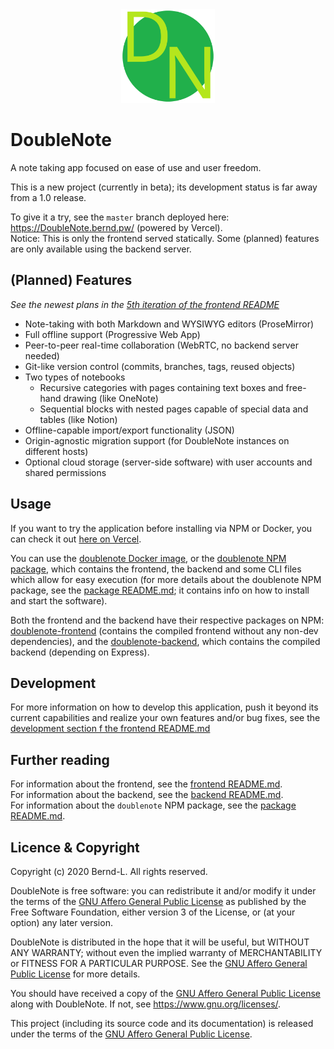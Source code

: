 <div align="center">
  <img src="frontend/design/dn-logo/dn-logo.svg" width="150px">
</div>

# DoubleNote

A note taking app focused on ease of use and user freedom.

This is a new project (currently in beta); its development status is far away from a 1.0 release.

To give it a try, see the `master` branch deployed here: <https://DoubleNote.bernd.pw/> (powered by Vercel).  
Notice: This is only the frontend served statically. Some (planned) features are only available using the backend server.

## (Planned) Features

_See the newest plans in the [5th iteration of the frontend README](/frontend/README.md#5th-iteration)_

- Note-taking with both Markdown and WYSIWYG editors (ProseMirror)
- Full offline support (Progressive Web App)
- Peer-to-peer real-time collaboration (WebRTC, no backend server needed)
- Git-like version control (commits, branches, tags, reused objects)
- Two types of notebooks
  - Recursive categories with pages containing text boxes and free-hand drawing (like OneNote)
  - Sequential blocks with nested pages capable of special data and tables (like Notion)
- Offline-capable import/export functionality (JSON)
- Origin-agnostic migration support (for DoubleNote instances on different hosts)
- Optional cloud storage (server-side software) with user accounts and shared permissions

## Usage

If you want to try the application before installing via NPM or Docker, you can check it out [here on Vercel](https://DoubleNote.bernd.pw/).

You can use the [doublenote Docker image](https://hub.docker.com/r/berndl/doublenote), or the [doublenote NPM package](https://npmjs.org/package/doublenote), which contains the frontend, the backend and some CLI files which allow for easy execution (for more details about the doublenote NPM package, see the [package README.md](/package/README.md); it contains info on how to install and start the software).

Both the frontend and the backend have their respective packages on NPM: [doublenote-frontend](https://npmjs.org/package/doublenote-frontend) (contains the compiled frontend without any non-dev dependencies), and the [doublenote-backend](https://npmjs.org/package/doublenote-backend), which contains the compiled backend (depending on Express).

## Development

For more information on how to develop this application, push it beyond its current capabilities and realize your own features and/or bug fixes, see the [development section f the frontend README.md](/frontend/README.md#development)

## Further reading

For information about the frontend, see the [frontend README.md](/frontend/README.md).  
For information about the backend, see the [backend README.md](/backend/README.md).  
For information about the `doublenote` NPM package, see the [package README.md](/package/README.md).

## Licence & Copyright

Copyright (c) 2020 Bernd-L. All rights reserved.

DoubleNote is free software: you can redistribute it and/or modify it under the terms of the [GNU Affero General Public License](/LICENSE.md) as published by the Free Software Foundation, either version 3 of the License, or (at your option) any later version.

DoubleNote is distributed in the hope that it will be useful, but WITHOUT ANY WARRANTY; without even the implied warranty of MERCHANTABILITY or FITNESS FOR A PARTICULAR PURPOSE. See the [GNU Affero General Public License](/LICENSE.md) for more details.

You should have received a copy of the [GNU Affero General Public License](/LICENSE.md) along with DoubleNote. If not, see <https://www.gnu.org/licenses/>.

This project (including its source code and its documentation) is released under the terms of the [GNU Affero General Public License](/LICENSE.md).
